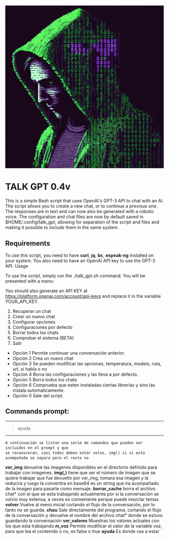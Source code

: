![Logo](./images/grid_0.png)

# TALK GPT 0.4v

This is a simple Bash script that uses OpenAI's GPT-3 API to chat with an AI. The script allows you to create a new chat, or to continue a previous one. The responses are in text and can now also be generated with a robotic voice.
The configuration and chat files are now by default saved in $HOME/.config/talk_gpt, allowing for separation of the script and files and making it possible to include them in the same system.


## Requirements

To use this script, you need to have **curl**, **jq**, **bc**, **espeak-ng** installed on your system. You also need to have an OpenAI API key to use the GPT-3 API.
Usage

To use the script, simply run the ./talk_gpt.sh command. You will be presented with a menu:

You should also generate an API KEY at https://platform.openai.com/account/api-keys and replace it in the variable YOUR_API_KEY.


1. Recuperar un chat 
2. Crear un nuevo chat
3. Configurar opciones
4. Configuraciones por defecto
5. Borrar todos los chats
6. Comprobar el sistema (BETA)
0. Salir

  *  Opción 1 Permite continuar una conversación anterior.
  *  Opción 2 Crea un nuevo chat
  *  Opción 3 Se pueden modificar las opciones, temperatura, modelo, ruta, url, si habla o no
  *  Opción 4 Borra las configuraciones y las lleva a por defecto.
  *  Opción 5 Borra todos los chats
  *  Opción 6 Comprueba que esten instaladas ciertas librerias y sino las instala automaticamente.
  *  Opción 0 Sale del script.


## Commands prompt:
---
> ayuda
---

~~~
A continuación se listan una serie de comandos que pueden ser incluidos en el prompt y que 
se reconoceran, casi todos deben estar solos, img() si si esta acompañada se separa pero el resto no
~~~
**ver_img**
        devuelve las imagenes disponibles en el directorio definido para
        trabajar con imagenes.
**img(<valor1>,<valor2>)**
        <valor1> tiene que ser el número de imagen que se quiere trabajar que fue
        devuelto por ver_img, tomara esa imagen y la reducira y luego la convertira en base64
        <valor2> es un string que ira acompañado de la imagen para pasarle como mensaje.
**borrar_cache**
        borra el archivo chat* con el que se esta trabajando actualmente por si la conversación se volvio
        muy extensa, a veces es conveniente porque puede mezclar temas
**volver**
        Vuelve al menú inicial cortando el flujo de la conversación, por lo tanto no se guarda.
**chau**
        Sale directamente del programa, cortando el flujo de la conversación y devuelve el nombre del
        archivo chat* donde se estuvo guardando la conversación
**ver_valores**
        Muestras los valores actuales con los que esta trabajando
**m_voz**
        Permite modificar el valor de la variable voz, para que lea el contenido o no, es false o true
**ayuda**
        Es donde vas a estar
